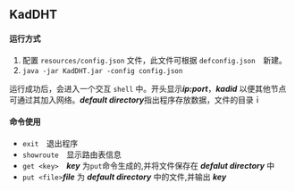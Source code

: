 ## KadDHT

#### 运行方式

   1. 配置 `resources/config.json` 文件，此文件可根据 `defconfig.json`　新建。  
   2. ```java -jar KadDHT.jar -config config.json```
   
   运行成功后，会进入一个交互 `shell` 中。开头显示***ip:port***，***kadid*** 以便其他节点可通过其加入网络。***default directory***指出程序存放数据，文件的目录ｉ
    
    
#### 命令使用
   * ```exit```　退出程序
   * ```showroute```　显示路由表信息
   * ```get <key>```　***key*** 为`put`命令生成的,并将文件保存在 ***defalut directory*** 中
   * ```put <file>```***file*** 为 ***default directory*** 中的文件,并输出 ***key***

